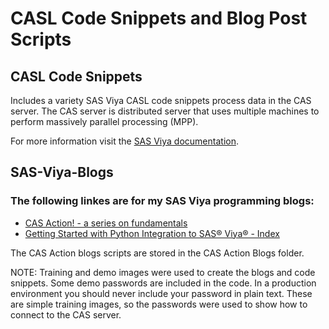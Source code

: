 # CASL Code Snippets and Blog Post Scripts

## CASL Code Snippets
Includes a variety SAS Viya CASL code snippets process data in the CAS server. The CAS server is distributed server that uses multiple machines to perform massively parallel processing (MPP). 

For more information visit the [SAS Viya documentation](https://go.documentation.sas.com/doc/en/pgmsascdc/v_032/casfun/titlepage.htm).


## SAS-Viya-Blogs

### The following linkes are for my SAS Viya programming blogs:

- [CAS Action! - a series on fundamentals](https://blogs.sas.com/content/sgf/2021/08/06/cas-action-a-series-on-fundamentals/)
- [Getting Started with Python Integration to SAS® Viya® - Index](https://blogs.sas.com/content/sgf/2020/06/19/getting-started-with-python-integration-to-sas-viya-index/)

The CAS Action blogs scripts are stored in the CAS Action Blogs folder.

NOTE: Training and demo images were used to create the blogs and code snippets. Some demo passwords are included in the code. In a production environment you should never include your password in plain text. These are simple training images, so the passwords were used to show how to connect to the CAS server.
